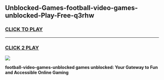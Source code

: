 
## Unblocked-Games-football-video-games-unblocked-Play-Free-q3rhw
<h3>
<a href="https://premium76.site?title=football-video-games-unblocked&ref=22A">CLICK TO PLAY</a></h3>
<hr>

<h3>
<a href="https://premium76.site?title=football-video-games-unblocked&ref=22A">CLICK 2 PLAY</a>
  
</h3>

<a href="https://premium76.site?title=football-video-games-unblocked&ref=22A"><img src="https://clearcache.store/games.png"></a>


**football-video-games-unblocked games unblocked: Your Gateway to Fun and Accessible Online Gaming**
